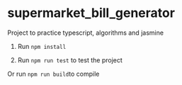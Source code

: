 # supermarket_bill_generator
Project to practice typescript, algorithms and jasmine

1. Run `npm install`

2. Run `npm run test` to test the project

Or run `npm run build`to compile

